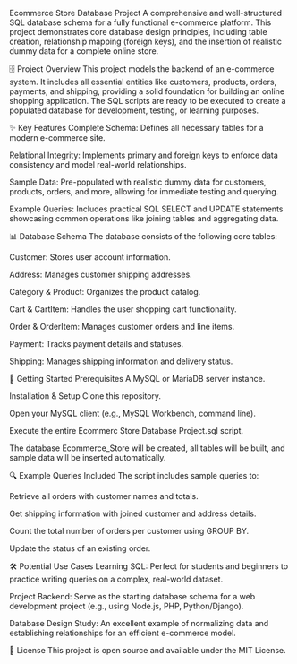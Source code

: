 Ecommerce Store Database Project
A comprehensive and well-structured SQL database schema for a fully functional e-commerce platform. This project demonstrates core database design principles, including table creation, relationship mapping (foreign keys), and the insertion of realistic dummy data for a complete online store.

🗄️ Project Overview
This project models the backend of an e-commerce system. It includes all essential entities like customers, products, orders, payments, and shipping, providing a solid foundation for building an online shopping application. The SQL scripts are ready to be executed to create a populated database for development, testing, or learning purposes.

✨ Key Features
Complete Schema: Defines all necessary tables for a modern e-commerce site.

Relational Integrity: Implements primary and foreign keys to enforce data consistency and model real-world relationships.

Sample Data: Pre-populated with realistic dummy data for customers, products, orders, and more, allowing for immediate testing and querying.

Example Queries: Includes practical SQL SELECT and UPDATE statements showcasing common operations like joining tables and aggregating data.

📊 Database Schema
The database consists of the following core tables:

Customer: Stores user account information.

Address: Manages customer shipping addresses.

Category & Product: Organizes the product catalog.

Cart & CartItem: Handles the user shopping cart functionality.

Order & OrderItem: Manages customer orders and line items.

Payment: Tracks payment details and statuses.

Shipping: Manages shipping information and delivery status.

🚀 Getting Started
Prerequisites
A MySQL or MariaDB server instance.

Installation & Setup
Clone this repository.

Open your MySQL client (e.g., MySQL Workbench, command line).

Execute the entire Ecommerc Store Database Project.sql script.

The database Ecommerce_Store will be created, all tables will be built, and sample data will be inserted automatically.

🔍 Example Queries Included
The script includes sample queries to:

Retrieve all orders with customer names and totals.

Get shipping information with joined customer and address details.

Count the total number of orders per customer using GROUP BY.

Update the status of an existing order.

🛠️ Potential Use Cases
Learning SQL: Perfect for students and beginners to practice writing queries on a complex, real-world dataset.

Project Backend: Serve as the starting database schema for a web development project (e.g., using Node.js, PHP, Python/Django).

Database Design Study: An excellent example of normalizing data and establishing relationships for an efficient e-commerce model.

📝 License
This project is open source and available under the MIT License.